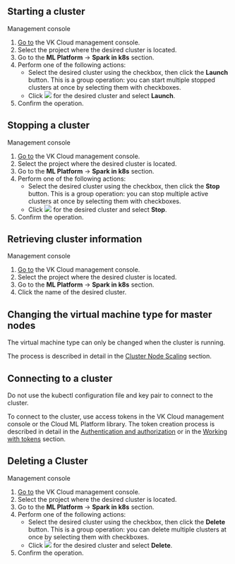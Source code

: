 ## Starting a cluster

<tabs>
<tablist>
<tab>Management console</tab>
</tablist>
<tabpanel>

1. [Go to](https://msk.cloud.vk.com/app/en/) the VK Cloud management console.
1. Select the project where the desired cluster is located.
1. Go to the **ML Platform** → **Spark in k8s** section.
1. Perform one of the following actions:
   - Select the desired cluster using the checkbox, then click the **Launch** button. This is a group operation: you can start multiple stopped clusters at once by selecting them with checkboxes.
   - Click ![ ](/en/assets/more-icon.svg "inline") for the desired cluster and select **Launch**.
1. Confirm the operation.

</tabpanel>
</tabs>

## Stopping a cluster

<tabs>
<tablist>
<tab>Management console</tab>
</tablist>
<tabpanel>

1. [Go to](https://msk.cloud.vk.com/app/en/) the VK Cloud management console.
1. Select the project where the desired cluster is located.
1. Go to the **ML Platform** → **Spark in k8s** section.
1. Perform one of the following actions:
   - Select the desired cluster using the checkbox, then click the **Stop** button. This is a group operation: you can stop multiple active clusters at once by selecting them with checkboxes.
   - Click ![ ](/en/assets/more-icon.svg "inline") for the desired cluster and select **Stop**.
1. Confirm the operation.

</tabpanel>
</tabs>

## Retrieving cluster information

<tabs>
<tablist>
<tab>Management console</tab>
</tablist>
<tabpanel>

1. [Go to](https://msk.cloud.vk.com/app/en/) the VK Cloud management console.
1. Select the project where the desired cluster is located.
1. Go to the **ML Platform** → **Spark in k8s** section.
1. Click the name of the desired cluster.

</tabpanel>
</tabs>

## Changing the virtual machine type for master nodes

<warn>The virtual machine type can only be changed when the cluster is running.</warn>

The process is described in detail in the [Cluster Node Scaling](/en/kubernetes/k8s/concepts/scale) section.

## Connecting to a cluster

<warn>Do not use the kubectl configuration file and key pair to connect to the cluster.</warn>

To connect to the cluster, use access tokens in the VK Cloud management console or the Cloud ML Platform library. The token creation process is described in detail in the [Authentication and authorization](/ru/ml/spark-to-k8s/ml-platform-library/authz "change-lang") or in the [Working with tokens](/en/ml/spark-to-k8s/service-management/tokens) section.

## Deleting a Cluster

<tabs>
<tablist>
<tab>Management console</tab>
</tablist>
<tabpanel>

1. [Go to](https://msk.cloud.vk.com/app/en/) the VK Cloud management console.
1. Select the project where the desired cluster is located.
1. Go to the **ML Platform** → **Spark in k8s** section.
1. Perform one of the following actions:
   - Select the desired cluster using the checkbox, then click the **Delete** button. This is a group operation: you can delete multiple clusters at once by selecting them with checkboxes.
   - Click ![ ](/en/assets/more-icon.svg "inline") for the desired cluster and select **Delete**.
1. Confirm the operation.

</tabpanel>
</tabs>
